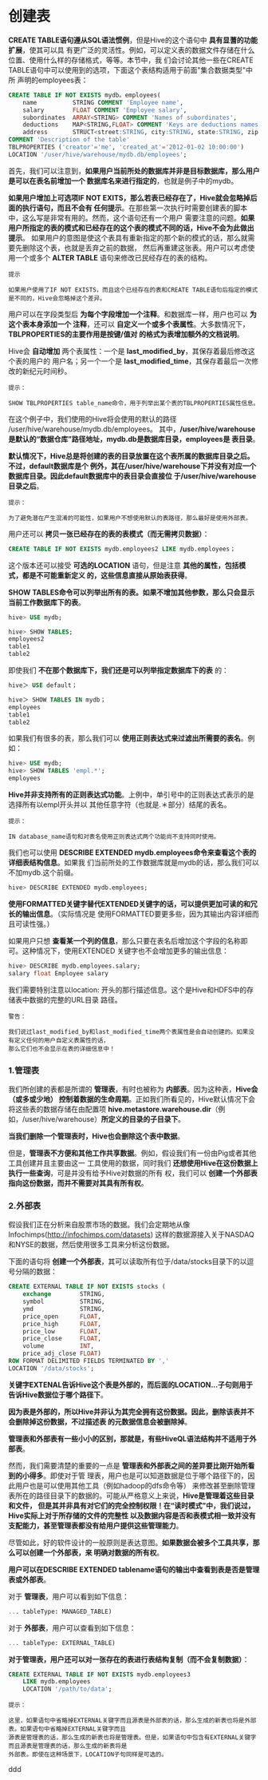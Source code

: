 创建表
================================================================================
**CREATE TABLE语句遵从SQL语法惯例**，但是Hive的这个语句中 **具有显蓍的功能扩展**，使其可以具
有更广泛的灵活性。例如，可以定义表的数据文件存储在什么位置、使用什么样的存储格式，等等。本节中，我
们会讨论其他一些在CREATE TABLE语句中可以使用到的选项，下面这个表结构适用于前面"集合数据类型"中所
声明的employees表：
```sql
CREATE TABLE IF NOT EXISTS mydb。employees(
    name          STRING COMMENT 'Employee name',
    salary        FLOAT COMMENT 'Employee salary',
    subordinates  ARRAY<STRING> COMMENT 'Names of subordinates',
    deductions    MAP<STRING,FLOAT> COMMENT 'Keys are deductions names, values are precentages',
    address       STRUCT<street:STRING, city:STRING, state:STRING, zip:INT> COMMENT 'Home address')
COMMENT 'Description of the table'
TBLPROPERTIES ('creator'='me', 'created_at'='2012-01-02 10:00:00')
LOCATION '/user/hive/warehouse/mydb.db/employees';
```
首先，我们可以注意到，**如果用户当前所处的数据库并非是目标数据库，那么用户是可以在表名前增加一个
数据库名来进行指定的**，也就是例子中的mydb。

**如果用户增加上可选项IF NOT EXITS，那么若表已经存在了，Hive就会忽略掉后面的执行语句，而且不会有
任何提示**。在那些第一次执行时需要创建表的脚本中，这么写是非常有用的。然而，这个语句还有一个用户
需要注意的问题。**如果用户所指定的表的模式和已经存在的这个表的模式不同的话，Hive不会为此做出提示**。
如果用户的意图是使这个表具有重新指定的那个新的模式的话，那么就需要先删除这个表，也就是丢弃之前的数据，
然后再重建这张表。用户可以考虑使用一个或多个 **ALTER TABLE** 语句来修改已民经存在的表的结构。
```
提示

如果用户使用了IF NOT EXISTS，而且这个已经存在的表和CREATE TABLE语句后指定的模式是不同的，Hive会忽略掉这个差异。
```
用户可以在字段类型后 **为每个字段增加一个注释**。和数据库一样，用户也可以 **为这个表本身添加一个
注释**，还可以 **自定义一个或多个表属性**。大多数情况下，**TBLPROPERTIES的主要作用是按键/值对
的格式为表增加额外的文档说明**。

Hive会 **自动增加** 两个表属性：一个是 **last_modified_by**，其保存着最后修改这个表的用户的
用户名；另一个一个是 **last_modified_time**，其保存着最后一次修改的新纪元时间秒。
```
提示：

SHOW TBLPROPERTIES table_name命令，用于列举出某个表的TBLPROPERTIES属性信息。
```
在这个例子中，我们使用的Hive将会使用的默认的路径 /user/hive/warehouse/mydb.db/employees。
其中，**/user/hive/warehouse是默认的“数据仓库”路径地址，mydb.db是数据库目录，employees是
表目录**。

**默认情况下，Hive总是将创建的表的目录放置在这个表所属的数据库目录之后。不过，default数据库是个
例外，其在/user/hive/warehouse下并没有对应一个数据库目录。因此default数据库中的表目录会直接位
于/user/hive/warehouse目录之后**。
```
提示：

为了避免潜在产生混淆的可能性，如果用户不想使用默认的表路径，那么最好是使用外部表。
```
用户还可以 **拷贝一张已经存在的表的表模式（而无需拷贝数据）**：
```sql  
CREATE TABLE IF NOT EXISTS mydb.employees2 LIKE mydb.employees；
```
这个版本还可以接受 **可选的LOCATION** 语句，但是注意 **其他的属性，包括模式，都是不可能重新定义
的，这些信息直接从原始表获得**。

**SHOW TABLES命令可以列举出所有的表。如果不增加其他参数，那么只会显示当前工作数据库下的表**。
```sql
hive> USE mydb;

hive> SHOW TABLES;
employees2
table1
table2
```
即使我们 **不在那个数据库下，我们还是可以列举指定数据库下的表** 的：
```sql
hive＞ USE default；

hive＞ SHOW TABLES IN mydb；
employees
table1
table2
```
如果我们有很多的表，那么我们可以 **使用正则表达式来过滤出所需要的表名**。例如：
```sql
hive> USE mydb;
hive> SHOW TABLES 'empl.*';
employees
```
**Hive并非支持所有的正则表达式功能**。上例中，单引号中的正则表达式表示的是选择所有以empl开头并以
其他任意字符（也就是.＊部分）结尾的表名。
```
提示：

IN database_name语句和对表名使用正则表达式两个功能尚不支持同时使用。
```
我们也可以使用 **DESCRIBE EXTENDED mydb.employees命令来查看这个表的详细表结构信息**。如果我
们当前所处的工作数据库就是mydb的话，那么我们可以不加mydb.这个前缀。
```sql
hive> DESCRIBE EXTENDED mydb.employees;
```
**使用FORMATTED关键字替代EXTENDED关键字的话，可以提供更加可读的和冗长的输出信息**。（实际情况是
使用FORMATTED要更多些，因为其输出内容详细而且可读性强。）

如果用户只想 **查看某一个列的信息**，那么只要在表名后增加这个字段的名称即可。这种情况下，使用EXTENDED
关键字也不会增加更多的输出信息：
```sql
hive> DESCRIBE mydb.employees.salary;
salary float Employee salary
```
我们需要特别注意以location: 开头的那行描述信息。这个是Hive和HDFS中的存储表中数据的完整的URL目录
路径。
```
警告：

我们说过last_modified_by和last_modified_time两个表属性是会自动创建的。如果没有定义任何的用户自定义表属性的话，
那么它们也不会显示在表的详细信息中！
```

### 1.管理表
我们所创建的表都是所谓的 **管理表**，有时也被称为 **内部表**。因为这种表，**Hive会（或多或少地）
控制着数据的生命周期**。正如我们所看见的，Hive默认情况下会将这些表的数据存储在由配置项
**hive.metastore.warehouse.dir**（例如，/user/hive/warehouse）**所定义的目录的子目录下**。

**当我们删除一个管理表时，Hive也会删除这个表中数据**。

但是，**管理表不方便和其他工作共享数据**。例如，假设我们有一份由Pig或者其他工具创建并且主要由这一
工具使用的数据，同时我们 **还想使用Hive在这份数据上执行一些查询**，可是并没有给予Hive对数据的所有
权，我们可以 **创建一个外部表指向这份数据，而并不需要对其具有所有权**。

### 2.外部表
假设我们正在分析来自股票市场的数据。我们会定期地从像Infochimps(http://infochimps.com/datasets)
这样的数据源接入关于NASDAQ和NYSE的数据，然后使用很多工具来分析这份数据。

下面的语句将 **创建一个外部表**，其可以读取所有位于/data/stocks目录下的以逗号分隔的数据：
```sql
CREATE EXTERNAL TABLE IF NOT EXISTS stocks (
    exchange        STRING,
    symbol          STRING,
    ymd             STRING,
    price_open      FLOAT,
    price_high      FLOAT,
    price_low       FLOAT,
    price_close     FLOAT,
    volume          INT,
    price_adj_close FLOAT)
ROW FORMAT DELIMITED FIELDS TERMINATED BY ','
LOCATION '/data/stocks';
```  
**关键字EXTENAL告诉Hive这个表是外部的，而后面的LOCATION...子句则用于告诉Hive数据位于哪个路径下**。

**因为表是外部的，所以Hive并非认为其完全拥有这份数据。因此，删除该表并不会删除掉这份数据，不过描述表
的元数据信息会被删除掉**。

**管理表和外部表有一些小小的区别，那就是，有些HiveQL语法结构并不适用于外部表**。

然而，我们需要清楚的重要的一点是 **管理表和外部表之间的差异要比刚开始所看到的小得多**。即使对于管
理表，用户也是可以知道数据是位于哪个路径下的，因此用户也是可以使用其他工具（例如hadoop的dfs命令等）
来修改甚至删除管理表所在的路径目录下的数据的。可能从严格意义上来说，**Hive是管理着这些目录和文件，
但是其并非具有对它们的完全控制权限！在“读时模式”中，我们说过，Hive实际上对于所存储的文件的完整性
以及数据内容是否和表模式相一致并没有支配能力，甚至管理表都没有给用户提供这些管理能力**。

尽管如此，好的软件设计的一般原则是表达意图。**如果数据会被多个工具共享，那么可以创建一个外部表，来
明确对数据的所有权**。

**用户可以在DESCRIBE EXTENDED tablename语句的输出中查看到表是否是管理表或外部表**。

对于 **管理表**，用户可以看到如下信息：
```sql
... tableType: MANAGED_TABLE)
```
对于 **外部表**，用户可以查看到如下信息：
```sql
... tableType: EXTERNAL_TABLE)
```

**对于管理表，用户还可以对一张存在的表进行表结构复制（而不会复制数据）**：
```sql
CREATE EXTERNAL TABLE IF NOT EXISTS mydb.employees3
    LIKE mydb.employees
    LOCATION '/path/to/data';
```
```
提示：

这里，如果语句中省略掉EXTERNAL关键字而且源表是外部表的话，那么生成的新表也将是外部表。如果语句中省略掉EXTERNAL关键字而且
源表是管理表的话，那么生成的新表也将是管理表。但是，如果语句中包含有EXTERNAL关键字而且源表是管理表的话，那么生成的新表将是
外部表。即使在这种场景下，LOCATION子句同样是可选的。
```












































ddd
